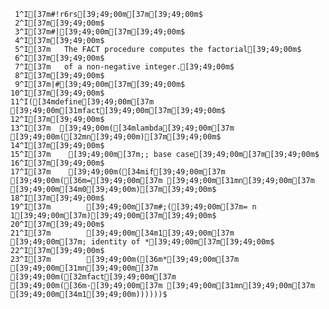      1^I[37m#!r6rs[39;49;00m[37m[39;49;00m$
     2^I[37m[39;49;00m$
     3^I[37m#|[39;49;00m[37m[39;49;00m$
     4^I[37m[39;49;00m$
     5^I[37m   The FACT procedure computes the factorial[39;49;00m$
     6^I[37m[39;49;00m$
     7^I[37m   of a non-negative integer.[39;49;00m$
     8^I[37m[39;49;00m$
     9^I[37m|#[39;49;00m[37m[39;49;00m$
    10^I[37m[39;49;00m$
    11^I([34mdefine[39;49;00m[37m [39;49;00m[31mfact[39;49;00m[37m[39;49;00m$
    12^I[37m[39;49;00m$
    13^I[37m  [39;49;00m([34mlambda[39;49;00m[37m [39;49;00m([32mn[39;49;00m)[37m[39;49;00m$
    14^I[37m[39;49;00m$
    15^I[37m    [39;49;00m[37m;; base case[39;49;00m[37m[39;49;00m$
    16^I[37m[39;49;00m$
    17^I[37m    [39;49;00m([34mif[39;49;00m[37m [39;49;00m([36m=[39;49;00m[37m [39;49;00m[31mn[39;49;00m[37m [39;49;00m[34m0[39;49;00m)[37m[39;49;00m$
    18^I[37m[39;49;00m$
    19^I[37m        [39;49;00m[37m#;([39;49;00m[37m= n 1[39;49;00m[37m)[39;49;00m[37m[39;49;00m$
    20^I[37m[39;49;00m$
    21^I[37m        [39;49;00m[34m1[39;49;00m[37m       [39;49;00m[37m; identity of *[39;49;00m[37m[39;49;00m$
    22^I[37m[39;49;00m$
    23^I[37m        [39;49;00m([36m*[39;49;00m[37m [39;49;00m[31mn[39;49;00m[37m [39;49;00m([32mfact[39;49;00m[37m [39;49;00m([36m-[39;49;00m[37m [39;49;00m[31mn[39;49;00m[37m [39;49;00m[34m1[39;49;00m))))))$
